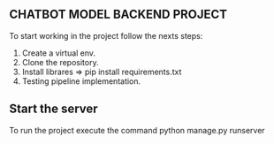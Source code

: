 ## CHATBOT MODEL BACKEND PROJECT 
To start working in the project follow the nexts steps:
1. Create a virtual env.
2. Clone the repository.
4. Install librares => pip install requirements.txt
5. Testing pipeline implementation.

## Start the server 
To run the project execute the command python manage.py runserver
